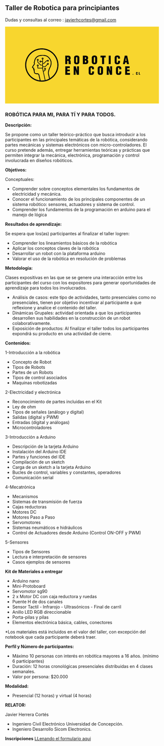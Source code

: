 ## Taller de Robotica para principiantes

Dudas y consultas al correo : javierhcortes@gmail.com

![Banner](banner240x120.jpg)

### ROBÓTICA PARA MI, PARA TÍ Y PARA TODOS.
**Descripción:**

Se propone como un taller teórico-práctico que busca introducir a los participantes en las principales temáticas de la robótica, considerando partes mecánicas y sistemas electrónicos con micro-controladores.
El curso pretende además, entregar herramientas teóricas y prácticas que permiten integrar la mecánica, electrónica, programación y control involucrada en diseños robóticos.

**Objetivos:**

Conceptuales:

- Comprender sobre conceptos elementales los fundamentos de electricidad y mecánica.
- Conocer el funcionamiento de los principales componentes de un sistema robótico: sensores, actuadores y sistema de control.
- Comprender los fundamentos de la programación en arduino para el manejo de lógica

**Resultados de aprendizaje:**

Se espera que los(as) participantes al finalizar el taller logren:

- Comprender los lineamientos básicos de la robótica
- Aplicar los conceptos claves de la robótica
- Desarrollar un robot con la plataforma arduino
- Valorar el uso de la robótica en resolución de problemas

**Metodología:**

Clases expositivas en las que se se genere una interacción entre los participantes del curso con los expositores para generar oportunidades de aprendizaje para todos los involucrados.

- Análisis de casos: este tipo de actividades, tanto presenciales como no presenciales, tienen por objetivo incentivar al participante a que reflexione y analice el contenido del taller.
- Dinámicas Grupales: actividad orientada a que los participantes desarrollen sus habilidades en la construcción de un robot colaborativamente.
- Exposición de productos: Al finalizar el taller todos los participantes expondrá su producto en una actividad de cierre.

**Contenidos:**

1-Introducción a la robótica

- Concepto de Robot
- Tipos de Robots
- Partes de un Robots
- Tipos de control asociados
- Maquinas robotizadas

2-Electricidad y electrónica

- Reconocimiento de partes incluidas en el Kit
- Ley de ohm
- Tipos de señales (análogo y digital)
- Salidas (digital y PWM)
- Entradas (digital y análogas)
- Microcontroladores

3-Introducción a Arduino

- Descripción de la tarjeta Arduino
- Instalación del Arduino IDE
- Partes y funciones del IDE
- Compilación de un sketch
- Carga de un sketch a la tarjeta Arduino
- Bucles de control, variables y constantes, operadores
- Comunicación serial

4-Mecatrónica

- Mecanismos
- Sistemas de transmisión de fuerza
- Cajas reductoras
- Motores DC
- Motores Paso a Paso
- Servomotores
- Sistemas neumáticos e hidráulicos
- Control de Actuadores desde Arduino (Control ON-OFF y PWM)

5-Sensores

- Tipos de Sensores
- Lectura e interpretación de sensores
- Casos ejemplos de sensores


**Kit de Materiales a entregar**

- Arduino nano
- Mini-Protoboard
- Servomotor sg90
- 2 x Motor DC con caja reductora y ruedas
- Puente H de dos canales
- Sensor Tactil - Infrarojo - Ultrasónicos - Final de carril
- Anillo LED RGB direccionable
- Porta-pilas y pilas
- Elementos electrónica básica, cables, conectores

*Los materiales está incluidos en el valor del taller, con excepción del notebook que cada participante deberá traer.

**Perfil y Número de participantes:**

- Máximo 10 personas con interés en robótica mayores a 16 años. (mínimo 6 participantes)
- Duración: 12 horas cronológicas presenciales distribuidas en 4 clases semanales.
- Valor por persona: $20.000

**Modalidad:**

- Presencial (12 horas) y virtual (4 horas)

**RELATOR:**

Javier Herrera Cortés

- Ingeniero Civil Electrónico Universidad de Concepción.
- Ingeniero Desarrollo Sicom Electronics.


**Inscripciones**
[LLenando el formulario aqui](https://goo.gl/forms/JqlZHWYbmFTxD2T42)


